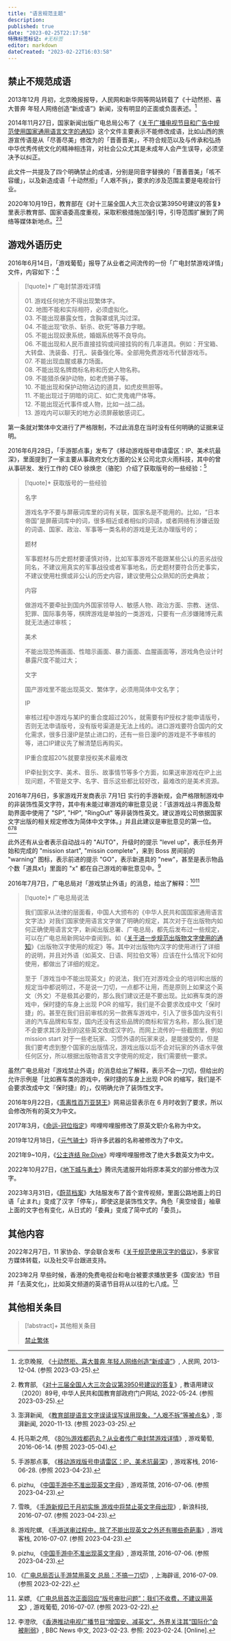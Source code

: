 ```yaml
---
title: "语言规范主题"
description:
published: true
date: "2023-02-25T22:17:58"
特殊标签标记: #无标签
editor: markdown
dateCreated: "2023-02-22T16:03:58"
---
```


## 禁止不规范成语

2013年12月 月初，北京晚报报导，人民网和新华网等网站转载了《十动然拒、喜大普奔 年轻人网络创造“新成语”》新闻，没有明显的正面或负面表述。[^36161]

[^36161]: 北京晚报, 《[十动然拒、喜大普奔 年轻人网络创造“新成语”](https://web.archive.org/web/20230325110320/https://edu.people.com.cn/n/2013/1204/c1053-23736161.html)》, 人民网, 2013-12-04. (参照 2023-03-25).

2014年11月27日，国家新闻出版广电总局公布了《[关于广播电视节目和广告中规范使用国家通用语言文字的通知](/rule/国家新闻出版广电总局/关于广播电视节目和广告中规范使用国家通用语言文字的通知.md)》这个文件主要表示不能修改成语，比如山西的旅游宣传语是从「尽善尽美」修改为的「晋善晋美」，不符合规范以及与传承和弘扬中华优秀传统文化的精神相违背，对社会公众尤其是未成年人会产生误导，必须坚决予以纠正。

此文件一共提及了四个明确禁止的成语，分别是同音字替换的「晋善晋美」「咳不容缓」，以及新造成语「十动然拒」「人艰不拆」，要求的涉及范围主要是电视台行业。

2020年10月19日，教育部在《对十三届全国人大三次会议第3950号建议的答复》里表示教育部、国家语委高度重视，采取积极措施加强引导，引导范围扩展到了网络等媒体新地点。[^99824][^vvAdI]

[^99824]: 教育部, 《[对十三届全国人大三次会议第3950号建议的答复](https://web.archive.org/web/20220524181746/http://www.moe.gov.cn/jyb_xxgk/xxgk_jyta/jyta_yys/202011/t20201113_499824.html)》, 教语用建议〔2020〕89号, 中华人民共和国教育部政府门户网站, 2022-05-24. (参照 2023-03-25).

[^vvAdI]: 澎湃新闻, 《[教育部提语言文字误读误写误用现象，“人艰不拆”等被点名](https://archive.is/vvAdI "https://weibo.com/5044281310/JtHwrs19x")》, 澎湃新闻, 2020-11-13. (参照 2023-03-25).

## 游戏外语历史

2016年6月14日，「游戏葡萄」报导了从业者之间流传的一份「广电封禁游戏详情」文件，内容如下：[^8860]

[^8860]: 托马斯之颅, 《[80％游戏都药丸？从业者传广电封禁游戏详情](https://web.archive.org/web/20180826125906/http://youxiputao.com/articles/8860)》, 游戏葡萄, 2016-06-14. (参照 2023-05-04).

> [!quote]+ 广电封禁游戏详情
>
> 01\. 游戏任何地方不得出现繁体字。\
> 02\. 地图不能和实际相符，必须虚拟化。\
> 03\. 不能出现暴露女性，含胸罩或乳沟过深。\
> 04\. 不能出现“砍杀、斩杀、砍死”等暴力字眼。\
> 05\. 不能出现奴隶系统，婚姻系统等不良导向。\
> 06\. 不能出现和人民币直接挂钩或间接挂钩的有几率道具。例如：开宝箱、大转盘、洗装备、打孔、装备强化等。全部用免费游戏币代替游戏币。\
> 07\. 不能出现血腥或暴力场面。\
> 08\. 不能出现名牌商标名称和历史人物名称。\
> 09\. 不能猎杀保护动物，如老虎狮子等。\
> 10\. 不能出现和保护动物沾边的道具，如虎皮熊胆等。\
> 11\. 不能出现过于阴暗的词汇、如亡灵鬼魂尸体等。\
> 12\. 不能出现近代事件或人物，比如一战二战。\
> 13\. 游戏内可以聊天的地方必须屏蔽敏感词汇。

第一条就对繁体中文进行了严格限制，不过此消息在当时没有任何明确的证据来证明。

2016年6月28日，「手游那点事」发布了《移动游戏版号申请雷区：IP、美术坑最深》，里面提到了一家主要从事政府文化方面的公关公司北京火雨科技，其中的曾从事研发、发行工作的 CEO 徐焕忠（骆驼）介绍了获取版号的一些经验：[^19460]

[^19460]: 手游那点事, 《[移动游戏版号申请雷区：IP、美术坑最深](https://web.archive.org/web/20230423062641/http://www.gamekezhan.com/news/20160628/19460.html)》, 游戏客栈, 2016-06-28. (参照 2023-04-23).

> [!quote]+ 获取版号的一些经验
>
> 名字
>
> 游戏名字不要与屏蔽词库里的词有关联，国家名是不能用的。比如，“日本帝国”是屏蔽词库中的词，很多相近或者相似的词语，或者网络有涉嫌诋毁的词语、国家、政治、军事等一类名称的游戏是无法办理版号的；
>
> 题材
>
> 军事题材与历史题材要谨慎对待，比如军事游戏不能跟某些公认的恶劣战役同名，不建议用真实的军事战役或者军事地名，历史题材要符合历史事实，不建议使用杜撰或非公认的历史内容，建议使用公众熟知的历史典故；
>
> 内容
>
> 做游戏不要牵扯到国内外国家领导人、敏感人物、政治方面、宗教、迷信、犯罪、国际事务等，棋牌游戏是单独的一类游戏，只要有一点涉嫌赌博元素就无法通过审核；
>
> 美术
>
> 不能出现恐怖画面、性暗示画面、暴力画面、血腥画面等，游戏角色设计时暴露尺度不能过大；
>
> 文字
>
> 国产游戏里不能出现英文、繁体字，必须用简体中文名字；
>
> IP
>
> 审核过程中游戏与某IP的重合度超过20%，就需要有IP授权才能申请版号，否则无法申请版号，没有版号渠道是无法上线的。进口游戏要符合国内的文化需求，很多日漫IP是禁止进口的，还有一些日漫IP的游戏是不予审核的等，进口IP建议先了解清楚后再购买。
>
> IP重合度超20%就要拿授权美术最难改
>
> IP牵扯到文字、美术、音乐、故事情节等多个方面，如果送审游戏在IP上出现问题，不管是文字、名字、音乐这些都比较好改，最难改的是美术资源。

2016年7月6日，多家游戏开发商表示 7月1日 实行的手游新规，会严格限制游戏中的非装饰性英文字符，其中有未能过审游戏的审批意见说：「该游戏战斗界面及帮助界面中使用了 "SP", "HP", "RingOut" 等非装饰性英文。建议游戏公司依据国家文字出版的相关规定修改为简体中文字体。」并且此建议是审批意见的第一位。[^10866][^44770][^19896]

[^10866]: pizhu, 《[中国手游中不准出现英文字母](https://web.archive.org/web/20160912114426/http://youxichaguan.com/news/10866.html)》, 游戏茶馆, 2016-07-06. (参照 2023-04-23).

[^44770]: 雪昳, 《[手游新规已于月初实施 游戏中将禁止英文字母出现](https://web.archive.org/web/20160708132221/http://tech.caijing.com.cn/20160707/4144770.shtml)》, 新浪科技, 2016-07-07. (参照 2023-04-23).

[^19896]: 游戏陀螺, 《[手游送审过程中，除了不能出现英文之外还有哪些奇葩事](https://web.archive.org/web/20230423063654/http://www.gamekezhan.com/news/20160707/19896.html)》, 游戏客栈, 2016-07-07. (参照 2023-04-23).

此外还有从业者表示自动战斗的 "AUTO"，升级时的提示 "level up"，表示任务开始和完成的 "mission start", "missin complete"，来到 Boss 房间前的 "warning" 图标，表示前进的提示 "GO"，表示新道具的 "new"，甚至是表示物品个数「道具x1」里面的 "x" 都在自己游戏的审批意见中。[^10866]

2016年7月7日，广电总局对「游戏禁止外语」的消息，给出了解释：[^wcGoA][^9128]

[^wcGoA]: 《[广电总局否认手游禁用英文 总局：不搞一刀切](https://web.archive.org/web/20230220071502/https://piyao.jfdaily.com/py_76ATlWIWy57Jp8MpHfQVoa8JpFlcVCrjqfxJR7Mr8tzCl1ItlTd/4ZCgVcus3/nLqHRBWygp/GLs2ECG9wcGoA)》, 上海辟谣, 2016-07-09. (参照 2023-02-22).

[^9128]: 呆嫖, 《[广电总局首次正面回应“版号审批问题”：我们不收费，不建议用英文](https://web.archive.org/web/20160713003611/http://youxiputao.com/articles/9128)》, 游戏葡萄, 2016-07-07. (参照 2023-02-22).

> [!quote]+ 广电总局说法
>
> 我们国家从法律的层面看，中国人大颁布的《中华人民共和国国家通用语言文字法》对我们国家使用语言文字做了明确的规定，其次对于在出版物内如何正确使用语言文字，新闻出版总署、广电总局，都先后发布过一些规定，可以在广电总局新网站中查阅到。如《[关于进一步规范出版物文字使用的通知](/rule/新闻出版总署/关于进一步规范出版物文字使用的通知.md)》《出版物汉字使用的规定》等。其中对出版物内汉字的使用进行了详细的说明，并且对外语（如英文、日语、阿拉伯文等）应该在什么情况下如何使用，都做出了详细的规定。
>
> 至于「游戏当中不能出现英文」的说法，我们在对游戏企业的培训和出版的规定当中都说明过，不是说一刀切，一点都不让用，而是原则上如果这个英文（外文）不是极其必要的，那么我们建议还是不要出现。比如赛车类的游戏中，保时捷的车身上出现 POR 的缩写，我们是不会要求改成中文「保时捷」的。甚至在我们目前审核的另一款赛车游戏中，引入了很多国内没有引进的汽车品牌和车型，国内还没有这些品牌的商标和官方名称，那么我们是不会要求其涉及到的这些英文改成汉字的。而网上流传的一些截图里，例如 mission start 对于一些老玩家、习惯外语的玩家来说，是能接受的，但是我们要考虑到整个国家的出版情况，游戏出版以后不会对玩家的外语水平做任何区分，所以根据出版物语言文字使用的规定，我们需要统一要求。

虽然广电总局对「游戏禁止外语」的消息给出了解释，表示不会一刀切，但给出的允许示例是「比如赛车类的游戏中，保时捷的车身上出现 POR 的缩写，我们是不会要求改成中文『保时捷』的」，仅明确允许了装饰性文字。

2016年9月22日，《[乖离性百万亚瑟王](/game/乖离性百万亚瑟王.md)》网易运营表示在 6 月时收到了要求，所以会修改所有的英文为中文。

2017年3月，《[命运-冠位指定](/game/命运_冠位指定.md#改原英文职介名称为中文)》哔哩哔哩服修改了原英文职介名称为中文。

2019年12月18日，《[元气骑士](/game/元气骑士.md#240-版本修改)》将许多武器的名称被修改为了中文。

2021年9~10月，《[公主连结 Re:Dive](/game/公主连结Re_Dive.md#2021年9月更新)》哔哩哔哩服修改了绝大多数英文为中文。

2022年10月27日，《[地下城与勇士](/game/地下城与勇士.md#一字架)》腾讯先遣服开始将原本英文的部分修改为汉字。

2023年3月31日，《[蔚蓝档案](/game/Blue_Archive.md#pv1-差异)》大陆服发布了首个宣传视频，里面公路地面上的日语「止まれ」变成了汉字「停车」，即使这是装饰性文字。角色「奥空绫音」袖章上面的文字也有变化，从日式的「<span lang="ja">委員</span>」变成了简中式的「委员」。

## 其他内容

2022年2月7日，11 家协会、学会联合发布《[关于规范使用汉字的倡议](/rule/行业协会/关于规范使用汉字的倡议.md)》，多家官方媒体转载，以及社交平台跟进支持。

2023年2月 早些时候，香港的免费电视台和电台被要求播放更多《国安法》节目并「去英文化」，比如英文频道的英语节目将从以往的七八成。[^34536]

[^34536]: 李澄欣, 《[香港推动电视广播节目“增国安、减英文”，外界关注其“国际化”会被削弱](https://web.archive.org/web/20230224011525/https://www.bbc.com/zhongwen/simp/64734536)》, BBC News 中文, 2023-02-23. 参照: 2023-02-24. [Online].

## 其他相关条目

> [!abstract]+ 其他相关条目
>
> [禁止繁体](/rule/用词规则/禁止繁体.md)
